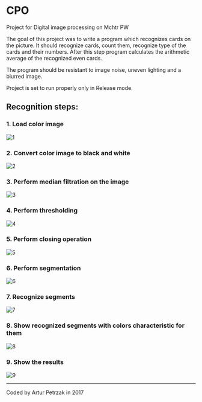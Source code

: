 # CPO
Project for Digital image processing on Mchtr PW

The goal of this project was to write a program which recognizes cards on the picture.
It should recognize cards, count them, recognize type of the cards and their numbers.
After this step program calculates the arithmetic average of the recognized even cards. 

The program should be resistant to image noise, uneven lighting and a blurred image.

Project is set to run properly only in Release mode.

## Recognition steps:

### 1. Load color image

![1](https://raw.githubusercontent.com/petrzmax/CPO/master/results/1_Color.png)

### 2. Convert color image to black and white

![2](https://raw.githubusercontent.com/petrzmax/CPO/master/results/2_Black_and_white.png)

### 3. Perform median filtration on the image

![3](https://raw.githubusercontent.com/petrzmax/CPO/master/results/3_after_median_filtration.png)

### 4. Perform thresholding

![4](https://raw.githubusercontent.com/petrzmax/CPO/master/results/4_after_threshold.png)

### 5. Perform closing operation

![5](https://raw.githubusercontent.com/petrzmax/CPO/master/results/5_after_closing_operation.png)

### 6. Perform segmentation 

![6](https://raw.githubusercontent.com/petrzmax/CPO/master/results/6_after_segmentation.png)

### 7. Recognize segments

![7](https://raw.githubusercontent.com/petrzmax/CPO/master/results/7_after_segmentation_with_recognized_segments.png)

### 8. Show recognized segments with colors characteristic for them

![8](https://raw.githubusercontent.com/petrzmax/CPO/master/results/8_recognized_segments_with_characteristic_colors_only.png)

### 9. Show the results

![9](https://raw.githubusercontent.com/petrzmax/CPO/master/results/results.png)

---
Coded by Artur Petrzak in 2017
